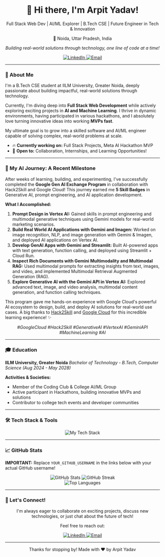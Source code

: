 <div align="center">
  <h1>👋 Hi there, I'm Arpit Yadav!</h1>
  <p>Full Stack Web Dev | AI/ML Explorer | B.Tech CSE | Future Engineer in Tech & Innovation</p>
  <p>📍 Noida, Uttar Pradesh, India</p>

  <p><em>Building real-world solutions through technology, one line of code at a time!</em></p>

  <div>
    <a href="https://www.linkedin.com/in/arpit-yadav-4b14a8357/" target="_blank">
      <img src="https://img.shields.io/badge/LinkedIn-%230077B5.svg?&style=for-the-badge&logo=linkedin&logoColor=white" alt="LinkedIn">
    </a>
    <a href="mailto:arpitcse.23@gmail.com">
      <img src="https://img.shields.io/badge/Email-%23D14836.svg?&style=for-the-badge&logo=gmail&logoColor=white" alt="Email">
    </a>
  </div>
</div>

---

### 🚀 About Me

I'm a B.Tech CSE student at IILM University, Greater Noida, deeply passionate about building impactful, real-world solutions through technology.

Currently, I'm diving deep into **Full Stack Web Development** while actively exploring exciting projects in **AI and Machine Learning**. I thrive in dynamic environments, having participated in various hackathons, and I absolutely love turning innovative ideas into working **MVPs fast**.

My ultimate goal is to grow into a skilled software and AI/ML engineer capable of solving complex, real-world problems at scale.

- 🔥 **Currently working on:** Full Stack Projects, Meta AI Hackathon MVP
- 💛 **Open to:** Collaboration, Internships, and Learning Opportunities!

---

### 🌟 My AI Journey: A Recent Milestone

After weeks of learning, building, and experimenting, I've successfully completed the **Google Gen AI Exchange Program** in collaboration with Hack2Skill and Google Cloud! This journey earned me **5 Skill Badges** in Generative AI, prompt engineering, and AI application development.

**What I Accomplished:**
1.  **Prompt Design in Vertex AI:** Gained skills in prompt engineering and multimodal generative techniques using Gemini models for real-world marketing scenarios.
2.  **Build Real World AI Applications with Gemini and Imagen:** Worked on image recognition, NLP, and image generation with Gemini & Imagen, and deployed AI applications on Vertex AI.
3.  **Develop GenAI Apps with Gemini and Streamlit:** Built AI-powered apps with text generation, function calling, and deployed using Streamlit + Cloud Run.
4.  **Inspect Rich Documents with Gemini Multimodality and Multimodal RAG:** Used multimodal prompts for extracting insights from text, images, and video, and implemented Multimodal Retrieval Augmented Generation (RAG).
5.  **Explore Generative AI with the Gemini API in Vertex AI:** Explored advanced text, image, and video analysis, multimodal content generation, and function calling techniques.

This program gave me hands-on experience with Google Cloud's powerful AI ecosystem to design, build, and deploy AI solutions for real-world use cases. A big thanks to [Hack2Skill](https://hack2skill.com/) and [Google Cloud](https://cloud.google.com/) for this incredible learning experience! ✨

<p align="center">
  <em>#GoogleCloud #Hack2Skill #GenerativeAI #VertexAI #GeminiAPI #MachineLearning #AI</em>
</p>

---

### 🎓 Education

**IILM University, Greater Noida** *Bachelor of Technology - B.Tech, Computer Science* *(Aug 2024 - May 2028)*

**Activities & Societies:**
- Member of the Coding Club & College AI/ML Group
- Active participant in Hackathons, building innovative MVPs and solutions
- Contributor to college tech events and developer communities

---

### 🛠️ Tech Stack & Tools

<p align="center">
  <img src="https://skillicons.dev/icons?i=html,css,js,react,nodejs,express,mongodb,python,flask,tensorflow,pytorch,docker,git,github,vscode,gcp,aws" alt="My Tech Stack" />
</p>

---

### 📈 GitHub Stats

**IMPORTANT:** Replace `YOUR_GITHUB_USERNAME` in the links below with your actual GitHub username!

<div align="center">
  <img src="https://github-readme-stats.vercel.app/api?username=YOUR_GITHUB_USERNAME&show_icons=true&theme=radical&hide_border=true&count_private=true" alt="GitHub Stats" />
  <img src="https://github-readme-streak-stats.herokuapp.com/?user=YOUR_GITHUB_USERNAME&theme=radical&hide_border=true" alt="GitHub Streak" />
  <br>
  <img src="https://github-readme-stats.vercel.app/api/top-langs/?username=YOUR_GITHUB_USERNAME&layout=compact&theme=radical&hide_border=true" alt="Top Languages" />
</div>

---

### 💬 Let's Connect!

<div align="center">
  <p>I'm always eager to collaborate on exciting projects, discuss new technologies, or just chat about the future of tech!</p>
  <p>Feel free to reach out:</p>
  <a href="https://www.linkedin.com/in/arpit-yadav-4b14a8357/" target="_blank">
    <img src="https://img.shields.io/badge/LinkedIn-0077B5?style=for-the-badge&logo=linkedin&logoColor=white" alt="LinkedIn">
  </a>
  <a href="mailto:arpitcse.23@gmail.com">
    <img src="https://img.shields.io/badge/Email-D14836?style=for-the-badge&logo=gmail&logoColor=white" alt="Email">
  </a>
</div>

---

<div align="center">
  <p>Thanks for stopping by! Made with ❤️ by Arpit Yadav</p>
</div>
